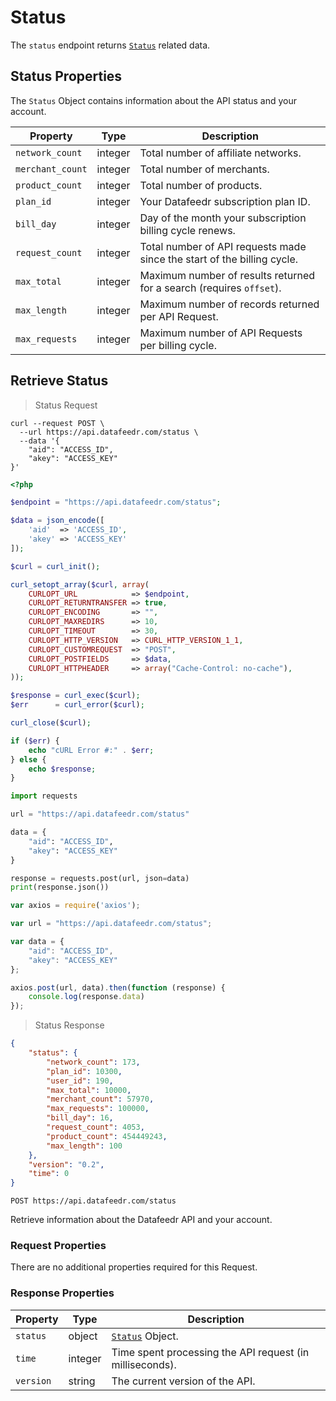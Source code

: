 # Status

The `status` endpoint returns [`Status`](#status-properties) related data.



## Status Properties

The `Status` Object contains information about the API status and your account.


Property | Type | Description
---|---|---
`network_count` | integer | Total number of affiliate networks.
`merchant_count` | integer | Total number of merchants.
`product_count`  | integer | Total number of products.
`plan_id` | integer | Your Datafeedr subscription plan ID.
`bill_day` | integer | Day of the month your subscription billing cycle renews.
`request_count` | integer | Total number of API requests made since the start of the billing cycle.
`max_total` | integer | Maximum number of results returned for a search (requires `offset`).
`max_length` | integer | Maximum number of records returned per API Request.
`max_requests` | integer | Maximum number of API Requests per billing cycle.




## Retrieve Status

> Status Request

```shell
curl --request POST \
  --url https://api.datafeedr.com/status \
  --data '{
    "aid": "ACCESS_ID",
    "akey": "ACCESS_KEY"
}'
```

```php
<?php

$endpoint = "https://api.datafeedr.com/status";

$data = json_encode([
    'aid'  => 'ACCESS_ID',
    'akey' => 'ACCESS_KEY'
]);

$curl = curl_init();

curl_setopt_array($curl, array(
    CURLOPT_URL            => $endpoint,
    CURLOPT_RETURNTRANSFER => true,
    CURLOPT_ENCODING       => "",
    CURLOPT_MAXREDIRS      => 10,
    CURLOPT_TIMEOUT        => 30,
    CURLOPT_HTTP_VERSION   => CURL_HTTP_VERSION_1_1,
    CURLOPT_CUSTOMREQUEST  => "POST",
    CURLOPT_POSTFIELDS     => $data,
    CURLOPT_HTTPHEADER     => array("Cache-Control: no-cache"),
));

$response = curl_exec($curl);
$err      = curl_error($curl);

curl_close($curl);

if ($err) {
    echo "cURL Error #:" . $err;
} else {
    echo $response;
}
```

```python
import requests

url = "https://api.datafeedr.com/status"

data = {
    "aid": "ACCESS_ID",
    "akey": "ACCESS_KEY"
}

response = requests.post(url, json=data)
print(response.json())
```

```javascript
var axios = require('axios');

var url = "https://api.datafeedr.com/status";

var data = {
    "aid": "ACCESS_ID",
    "akey": "ACCESS_KEY"
};

axios.post(url, data).then(function (response) {
    console.log(response.data)
});
```


> Status Response

```json
{
    "status": {
        "network_count": 173,
        "plan_id": 10300,
        "user_id": 190,
        "max_total": 10000,
        "merchant_count": 57970,
        "max_requests": 100000,
        "bill_day": 16,
        "request_count": 4053,
        "product_count": 454449243,
        "max_length": 100
    },
    "version": "0.2",
    "time": 0
}
```

`POST https://api.datafeedr.com/status`

Retrieve information about the Datafeedr API and your account.




### Request Properties

There are no additional properties required for this Request.




### Response Properties

Property | Type | Description
---|---|---
`status` | object | [`Status`](#status-properties) Object.
`time` | integer | Time spent processing the API request (in milliseconds).
`version` | string | The current version of the API.

